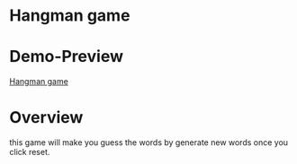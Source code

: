 # Hangman game

# Demo-Preview
[Hangman game](https://ahmed-hangman-game.netlify.app/)

# Overview
this game will make you guess the words by generate new words once you click reset.
